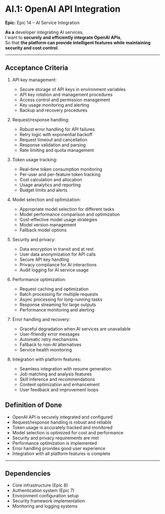 # AI.1: OpenAI API Integration

**Epic:** Epic 14 – AI Service Integration

**As a** developer integrating AI services,  
I want to **securely and efficiently integrate OpenAI APIs**,  
So that **the platform can provide intelligent features while maintaining security and cost control**.

---

## Acceptance Criteria

1. API key management:
   - Secure storage of API keys in environment variables
   - API key rotation and management procedures
   - Access control and permission management
   - Key usage monitoring and alerting
   - Backup and recovery procedures

2. Request/response handling:
   - Robust error handling for API failures
   - Retry logic with exponential backoff
   - Request timeout and cancellation
   - Response validation and parsing
   - Rate limiting and quota management

3. Token usage tracking:
   - Real-time token consumption monitoring
   - Per-user and per-feature token tracking
   - Cost calculation and allocation
   - Usage analytics and reporting
   - Budget limits and alerts

4. Model selection and optimization:
   - Appropriate model selection for different tasks
   - Model performance comparison and optimization
   - Cost-effective model usage strategies
   - Model version management
   - Fallback model options

5. Security and privacy:
   - Data encryption in transit and at rest
   - User data anonymization for API calls
   - Secure API key handling
   - Privacy compliance for AI interactions
   - Audit logging for AI service usage

6. Performance optimization:
   - Request caching and optimization
   - Batch processing for multiple requests
   - Async processing for long-running tasks
   - Response streaming for large outputs
   - Performance monitoring and alerting

7. Error handling and recovery:
   - Graceful degradation when AI services are unavailable
   - User-friendly error messages
   - Automatic retry mechanisms
   - Fallback to non-AI alternatives
   - Service health monitoring

8. Integration with platform features:
   - Seamless integration with resume generation
   - Job matching and analysis features
   - Skill inference and recommendations
   - Content optimization and enhancement
   - User feedback and improvement loops

## Definition of Done

- OpenAI API is securely integrated and configured
- Request/response handling is robust and reliable
- Token usage is accurately tracked and monitored
- Model selection is optimized for cost and performance
- Security and privacy requirements are met
- Performance optimization is implemented
- Error handling provides good user experience
- Integration with all platform features is complete

---

## Dependencies

- Core infrastructure (Epic 8)
- Authentication system (Epic 7)
- Environment configuration setup
- Security framework implementation
- Monitoring and logging systems 